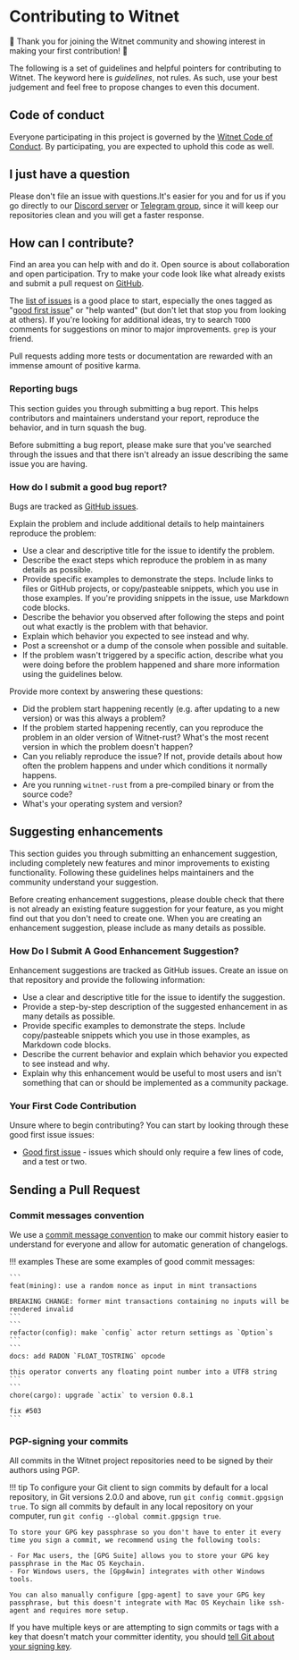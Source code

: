 # Contributing to Witnet

:tada: Thank you for joining the Witnet community and showing interest
in making your first contribution! :tada:

The following is a set of guidelines and helpful pointers for
contributing to Witnet. The keyword here is _guidelines_, not rules. As
such, use your best judgement and feel free to propose changes to even
this document.

## Code of conduct

Everyone participating in this project is governed by the
[Witnet Code of Conduct][code]. By participating, you are expected to
uphold this code as well.

## I just have a question

Please don't file an issue with questions.It's easier for you and for us
if you go directly to our [Discord server][discord] or
[Telegram group][telegram], since it will keep our repositories clean
and you will get a faster response.

## How can I contribute?

Find an area you can help with and do it. Open source is about
collaboration and open participation. Try to make your code look like
what already exists and submit a pull request on [GitHub].

The [list of issues][issues] is a good place to start, especially the
ones tagged as "[good first issue][first-issue]" or "help wanted" (but
don't let that stop you from looking at others). If you're looking for
additional ideas, try to search `TODO` comments for suggestions on minor
to major improvements. `grep` is your friend.

Pull requests adding more tests or documentation are rewarded with an immense amount of positive karma.

### Reporting bugs

This section guides you through submitting a bug report. This helps
contributors and maintainers understand your report, reproduce the
behavior, and in turn squash the bug.

Before submitting a bug report, please make sure that you've searched
through the issues and that there isn't already an issue describing the
same issue you are having.

### How do I submit a good bug report?

Bugs are tracked as [GitHub issues][issues].

Explain the problem and include additional details to help maintainers
reproduce the problem:

* Use a clear and descriptive title for the issue to identify the
  problem.
* Describe the exact steps which reproduce the problem in as many
  details as possible.
* Provide specific examples to demonstrate the steps. Include links to
  files or GitHub projects, or copy/pasteable snippets, which you use in
  those examples. If you're providing snippets in the issue, use
  Markdown code blocks.
* Describe the behavior you observed after following the steps and point
  out what exactly is the problem with that behavior.
* Explain which behavior you expected to see instead and why.
* Post a screenshot or a dump of the console when possible and suitable.
* If the problem wasn't triggered by a specific action, describe what
  you were doing before the problem happened and share more information
  using the guidelines below.

Provide more context by answering these questions:

* Did the problem start happening recently (e.g. after updating to a new
  version) or was this always a problem?
* If the problem started happening recently, can you reproduce the
  problem in an older version of Witnet-rust? What's the most recent
  version in which the problem doesn't happen?
* Can you reliably reproduce the issue? If not, provide details about
  how often the problem happens and under which conditions it normally
  happens.
* Are you running `witnet-rust` from a pre-compiled binary or from the
  source code?
* What's your operating system and version?

## Suggesting enhancements

This section guides you through submitting an enhancement suggestion,
including completely new features and minor improvements to existing
functionality. Following these guidelines helps maintainers and the
community understand your suggestion.

Before creating enhancement suggestions, please double check that there
is not already an existing feature suggestion for your feature, as you
might find out that you don't need to create one. When you are creating
an enhancement suggestion, please include as many details as possible.

### How Do I Submit A Good Enhancement Suggestion?

Enhancement suggestions are tracked as GitHub issues. Create an issue on
that repository and provide the following information:

* Use a clear and descriptive title for the issue to identify the
  suggestion.
* Provide a step-by-step description of the suggested enhancement in as
  many details as possible.
* Provide specific examples to demonstrate the steps. Include
  copy/pasteable snippets which you use in those examples, as Markdown
  code blocks.
* Describe the current behavior and explain which behavior you expected
  to see instead and why.
* Explain why this enhancement would be useful to most users and isn't
  something that can or should be implemented as a community package.

### Your First Code Contribution

Unsure where to begin contributing? You can start by looking through
these good first issue issues:

* [Good first issue][first-issue] - issues which should only require a
  few lines of code, and a test or two.

## Sending a Pull Request

### Commit messages convention

We use a [commit message convention][convention] to make our commit
history easier to understand for everyone and allow for automatic
generation of changelogs.

!!! examples
    These are some examples of good commit messages:
    
    ```
    feat(mining): use a random nonce as input in mint transactions
    
    BREAKING CHANGE: former mint transactions containing no inputs will be rendered invalid 
    ```
    ```
    refactor(config): make `config` actor return settings as `Option`s
    ```
    ```
    docs: add RADON `FLOAT_TOSTRING` opcode
    
    this operator converts any floating point number into a UTF8 string
    ```
    ```
    chore(cargo): upgrade `actix` to version 0.8.1
    
    fix #503
    ```

### PGP-signing your commits
 
All commits in the Witnet project repositories need to be signed by
their authors using PGP.

!!! tip
    To configure your Git client to sign commits by default for a local repository, in Git versions 2.0.0 and above, run `git config commit.gpgsign true`.
    To sign all commits by default in any local repository on your computer, run `git config --global commit.gpgsign true`.
    
    To store your GPG key passphrase so you don't have to enter it every time you sign a commit, we recommend using the following tools:
    
    - For Mac users, the [GPG Suite] allows you to store your GPG key passphrase in the Mac OS Keychain.
    - For Windows users, the [Gpg4win] integrates with other Windows tools.
    
    You can also manually configure [gpg-agent] to save your GPG key passphrase, but this doesn't integrate with Mac OS Keychain like ssh-agent and requires more setup.

If you have multiple keys or are attempting to sign commits or tags with
a key that doesn't match your committer identity, you should
[tell Git about your signing key][signing-key].


[code]: https://github.com/witnet/witnet-rust/blob/master/CODE_OF_CONDUCT.md
[issues]: https://github.com/witnet/witnet-rust/issues
[discord]: https://discord.gg/FDPPv7H
[telegram]: https://t.me/witnetio
[GitHub]: https://github.com/witnet/witnet-rust
[first-issue]: https://github.com/witnet/witnet-rust/labels/good%20first%20issue%20%F0%9F%91%8B
[convention]: https://www.conventionalcommits.org/en/v1.0.0-beta.2/
[GPG Suite]: https://gpgtools.org/
[Gpg4win]: https://www.gpg4win.org/
[gpg-agent]: http://linux.die.net/man/1/gpg-agent
[signing-key]: https://help.github.com/en/articles/telling-git-about-your-signing-key